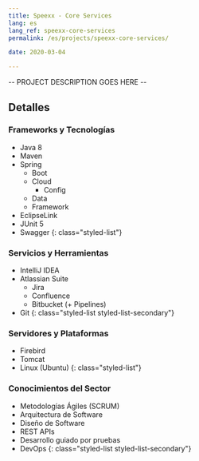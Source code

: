 ```yaml
---
title: Speexx - Core Services
lang: es
lang_ref: speexx-core-services
permalink: /es/projects/speexx-core-services/

date: 2020-03-04

---
```

-- PROJECT DESCRIPTION GOES HERE --

## Detalles

### Frameworks y Tecnologías

- Java 8
- Maven
- Spring
    - Boot
    - Cloud
        - Config
    - Data
    - Framework
- EclipseLink
- JUnit 5
- Swagger
{: class="styled-list"}

### Servicios y Herramientas 

- IntelliJ IDEA
- Atlassian Suite
    - Jira
    - Confluence
    - Bitbucket (+ Pipelines)
- Git
{: class="styled-list styled-list-secondary"}

### Servidores y Plataformas

- Firebird
- Tomcat
- Linux (Ubuntu)
{: class="styled-list"}

### Conocimientos del Sector

- Metodologías Ágiles (SCRUM)
- Arquitectura de Software
- Diseño de Software
- REST APIs
- Desarrollo guiado por pruebas
- DevOps
{: class="styled-list styled-list-secondary"}
